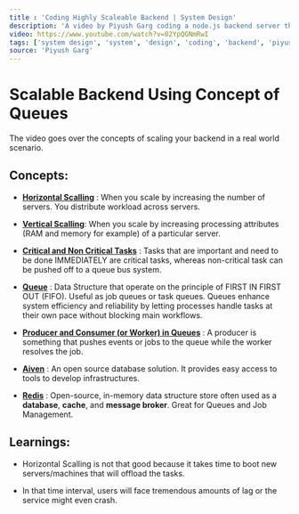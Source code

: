 ```yaml
---
title : 'Coding Highly Scaleable Backend | System Design'
description: 'A video by Piyush Garg coding a node.js backend server that handles processes asyncronously using concept of queues.'
video: https://www.youtube.com/watch?v=02YpQGNmRwI
tags: ['system design', 'system', 'design', 'coding', 'backend', 'piyush garg', 'queues', 'queue', 'scaling']
source: 'Piyush Garg'
---
```


# Scalable Backend Using Concept of Queues

The video goes over the concepts of scaling your backend in a real world scenario.

## Concepts:

- <u>**Horizontal Scalling**</u> : When you scale by increasing the number of servers. You distribute workload across servers.

- <u>**Vertical Scalling**</u>: When you scale by increasing processing attributes (RAM and memory for example) of a particular server.

- <u>**Critical and Non Critical Tasks**</u> : Tasks that are important and need to be done IMMEDIATELY are critical tasks, whereas non-critical task can be pushed off to a queue bus system.

- <u>**Queue**</u> : Data Structure that operate on the principle of FIRST IN FIRST OUT (FIFO). Useful as job queues or task queues. Queues enhance system efficiency and reliability by letting processes handle tasks at their own pace without blocking main workflows.

- <u>**Producer and Consumer (or Worker) in Queues**</u> : A producer is something that pushes events or jobs to the queue while the worker resolves the job.

- [**Aiven**](https://aiven.io/) : An open source database solution. It provides easy access to tools to develop infrastructures.

- <u>**Redis**</u> : Open-source, in-memory data structure store often used as a **database**, **cache**, and **message broker**. Great for Queues and Job Management.

## Learnings:

- Horizontal Scalling is not that good because it takes time to boot new servers/machines that will offload the tasks.

- In that time interval, users will face tremendous amounts of lag or the service might even crash.
